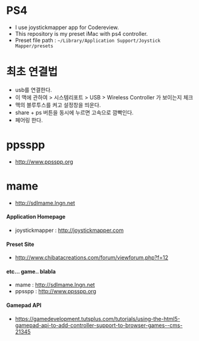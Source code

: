 # PS4
- I use joystickmapper app for Codereview.
- This repository is my preset iMac with ps4 controller.
- Preset file path : `~/Library/Application Support/Joystick Mapper/presets`

# 최초 연결법
- usb를 연결한다.
- 이 맥에 관하여 >  시스템리포트 > USB > Wireless Controller 가 보이는지 체크
- 맥의 블루투스를 켜고 설정창을 띄운다.
- share + ps 버튼을 동시에 누르면 고속으로 깜빡인다.
- 페어링 한다.

# ppsspp
- http://www.ppsspp.org
# mame
- http://sdlmame.lngn.net


#### Application Homepage
- joystickmapper : http://joystickmapper.com

#### Preset Site
- http://www.chibatacreations.com/forum/viewforum.php?f=12

#### etc... game.. blabla
- mame : http://sdlmame.lngn.net
- ppsspp : http://www.ppsspp.org

#### Gamepad API
- https://gamedevelopment.tutsplus.com/tutorials/using-the-html5-gamepad-api-to-add-controller-support-to-browser-games--cms-21345

